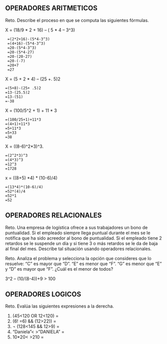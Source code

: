 ## OPERADORES ARITMETICOS
Reto. Describe el proceso en que se computa las siguientes fórmulas.

X = (18/9 * 2 + 16) – ( 5 * 4 – 3^3)
     
     =(2*2+16)-(5*4-3^3)
     =(4+16)-(5*4-3^3)
     =20-(5*4-3^3)
     =20-(5*4-27)
     =20-(20-27)
     =20-(-7)
     =20+7
     =27

X = (5 + 2 * 4) – (25 +. 5)2

    =(5+8)-(25+ .5)2
    =13-(25.5)2
    =13-(51)
    =-38

X = (100/5^2 + 1) + 11 * 3

    =(100/25+1)+11*3
    =(4+1)+11*3
    =5+11*3
    =5+33
    =38
    

X = ((8-6)^2*3)^3.

    =(2^2*3)^3
    =(4*3)^3
    =12^3
    =1728
    

x = ((8+5) *4) * (10-6)/4) 

    =(13*4)*(10-6)/4)
    =52*(4)/4
    =52*1
    =52

## OPERADORES RELACIONALES
Reto. Una empresa de logística ofrece a sus trabajadores un bono de
puntualidad. Si el empleado siempre llega puntual durante el mes se le
notifica que ha sido acreedor al bono de puntualidad. Si el empleado tiene
2 retardos se le suspende un día y si tiene 3 o más retardos se le da de
baja al final del mes. Describe tal situación usando operadores
relacionales.

Reto. Analiza el problema y selecciona la opción que consideres que lo
resuelve:
“C” es mayor que “D”. “E” es menor que “F”. “G” es menor que “E” y “D” es
mayor que “F”. ¿Cuál es el menor de todos?

3^2 – (10/(8-4))+9 > 100 

## OPERADORES LOGICOS
Reto. Evalúa las siguientes expresiones a la derecha.
1) (45<120 OR 12<120) =
2) (6! =6) && (12>22)) =
3) ¬ (128<145 && 12>9) =
4) “Daniela”< >”DANIELA” =
5) 10*20< >210 =

